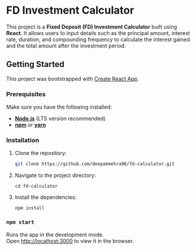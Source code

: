 # FD Investment Calculator

This project is a **Fixed Deposit (FD) Investment Calculator** built using **React**. It allows users to input details such as the principal amount, interest rate, duration, and compounding frequency to calculate the interest gained and the total amount after the investment period.

## Getting Started

This project was bootstrapped with [Create React App](https://github.com/facebook/create-react-app).

### Prerequisites

Make sure you have the following installed:

- **[Node.js](https://nodejs.org/)** (LTS version recommended)
- **[npm](https://www.npmjs.com/)** or **[yarn](https://yarnpkg.com/)**

### Installation

1. Clone the repository:

   ```bash
   git clone https://github.com/deepakmehra96/fd-calculator.git
   ```

2. Navigate to the project directory:
   
   ```cd fd-calculator```
3. Install the dependencies:

    `npm install`

### `npm start`

Runs the app in the development mode.\
Open [http://localhost:3000](http://localhost:3000) to view it in the browser.

